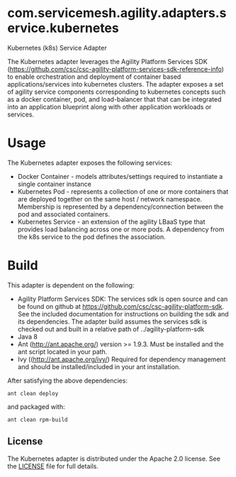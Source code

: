 # com.servicemesh.agility.adapters.service.kubernetes

Kubernetes (k8s) Service Adapter

The Kubernetes adapter leverages the Agility Platform Services SDK (https://github.com/csc/csc-agility-platform-services-sdk-reference-info) to enable orchestration and deployment of container based applications/services into kubernetes clusters. The adapter exposes a set of agility service components corresponding to kubernetes concepts such as a docker container, pod, and load-balancer that that can be integrated into an application blueprint along with other application workloads or services.

# Usage

The Kubernetes adapter exposes the following services:

* Docker Container - models attributes/settings required to instantiate a single container instance
* Kubernetes Pod - represents a collection of one or more containers that are deployed together on the same host / network namespace. Membership is represented by a dependency/connection between the pod and associated containers.
* Kubernetes Service - an extension of the agility LBaaS type that provides load balancing across one or more pods. A dependency from the k8s service to the pod defines the association.

# Build

This adapter is dependent on the following:

* Agility Platform Services SDK: The services sdk is open source and can be found on github at https://github.com/csc/csc-agility-platform-sdk. See the included documentation for instructions on building the sdk and its dependencies. The adapter build assumes the services sdk is checked out and built in a relative path of ../agility-platform-sdk
* Java 8
* Ant (http://ant.apache.org/) version >= 1.9.3. Must be installed and the ant script located in your path.
* Ivy ((http://ant.apache.org/ivy/) Required for dependency management and should be installed/included in your ant installation.

After satisfying the above dependencies:

<code>ant clean deploy</code>

and packaged with:

<code>ant clean rpm-build</code>

## License
The Kubernetes adapter is distributed under the Apache 2.0 license. See the [LICENSE](https://github.com/csc/com.servicemesh.agility.adapters.service.kubernetes/blob/develop/LICENSE) file for full details.
